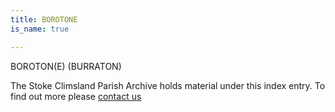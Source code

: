 ```yaml
---
title: BOROTONE
is_name: true

---
```


BOROTON(E) (BURRATON)


The Stoke Climsland Parish Archive holds material under this index entry. To find out more please [contact us](/contact/)
